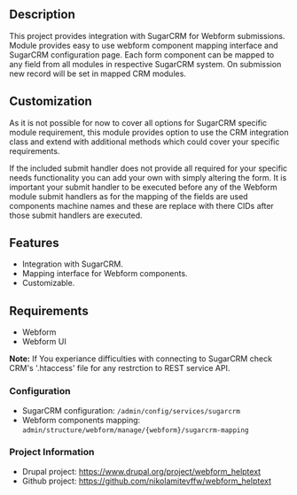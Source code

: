 ## Description
This project provides integration with SugarCRM for Webform submissions. 
Module provides easy to use webform component mapping interface and SugarCRM configuration page. 
Each form component can be mapped to any field from all modules in respective SugarCRM system. 
On submission new record will be set in mapped CRM modules.

## Customization
As it is not possible for now to cover all options for SugarCRM specific module requirement, 
this module provides option to use the CRM integration class and extend with additional methods which could cover your 
specific requirements.

If the included submit handler does not provide all required for your specific needs functionality you can add your own 
with simply altering the form. It is important your submit handler to be executed before any of the Webform module 
submit handlers as for the mapping of the fields are used components machine names and these are replace with there CIDs 
after those submit handlers are executed.

## Features
* Integration with SugarCRM.
* Mapping interface for Webform components.
* Customizable.

## Requirements
* Webform
* Webform UI

**Note:** 
If You experiance difficulties with connecting to SugarCRM check CRM's '.htaccess' file for any restrction to REST 
service API.

### Configuration
* SugarCRM configuration: `/admin/config/services/sugarcrm`
* Webform components mapping: `admin/structure/webform/manage/{webform}/sugarcrm-mapping`

### Project Information
* Drupal project: https://www.drupal.org/project/webform_helptext
* Github project: https://github.com/nikolamitevffw/webform_helptext
